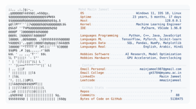 <picture>
  <source srcset="https://raw.githubusercontent.com/mmazinjameel/mmazinjameel/main/dark_mode.svg?v=1745338348" media="(prefers-color-scheme: dark)">
  <img src="https://raw.githubusercontent.com/mmazinjameel/mmazinjameel/main/light_mode.svg?v=1745338348">
</picture>

